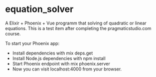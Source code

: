 # equation_solver
A Elixir + Phoenix + Vue programm that solving of quadratic or linear equations. This is a test item after completing the pragmaticstudio.com course.

  To start your Phoenix app:
  - Install dependencies with mix deps.get
  - Install Node.js dependencies with npm install
  - Start Phoenix endpoint with mix phoenix.server
  - Now you can visit localhost:4000 from your browser.
